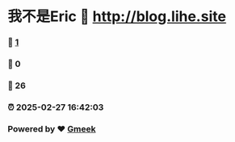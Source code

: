 # 我不是Eric :link: http://blog.lihe.site 
### :page_facing_up: [1](http://blog.lihe.site/tag.html) 
### :speech_balloon: 0 
### :hibiscus: 26 
### :alarm_clock: 2025-02-27 16:42:03 
### Powered by :heart: [Gmeek](https://github.com/Meekdai/Gmeek)
